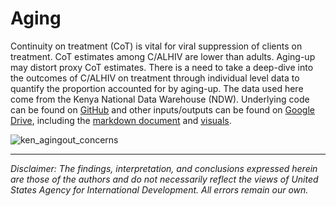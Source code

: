 # Aging

Continuity on treatment (CoT) is vital for viral suppression of clients on treatment. CoT estimates among C/ALHIV are lower than adults. Aging-up may distort proxy CoT estimates. There is a need to take a deep-dive into the outcomes of C/ALHIV on treatment through individual level data to quantify the proportion accounted for by aging-up. The data used here come from the Kenya National Data Warehouse (NDW). Underlying code can be found on [GitHub](https://github.com/USAID-OHA-SI/Aging/blob/main/aging.qmd) and other inputs/outputs can be found on [Google Drive](https://drive.google.com/drive/folders/1NN5thuBKt7aW6k7rQO5YSoRDKemEMYMV), including the [markdown document](https://drive.google.com/drive/folders/14feQ6uBn8VxQT31mQmzPYgmTJqUCthbd) and [visuals](https://drive.google.com/drive/folders/1KIIU_q6MGQmwDLtM9C3UWAWkrOa9gn05).

![ken_agingout_concerns](https://user-images.githubusercontent.com/8933069/228585146-3d71f242-8247-438e-98f7-23c9c469f506.png)

---

*Disclaimer: The findings, interpretation, and conclusions expressed herein are those of the authors and do not necessarily reflect the views of United States Agency for International Development. All errors remain our own.*

